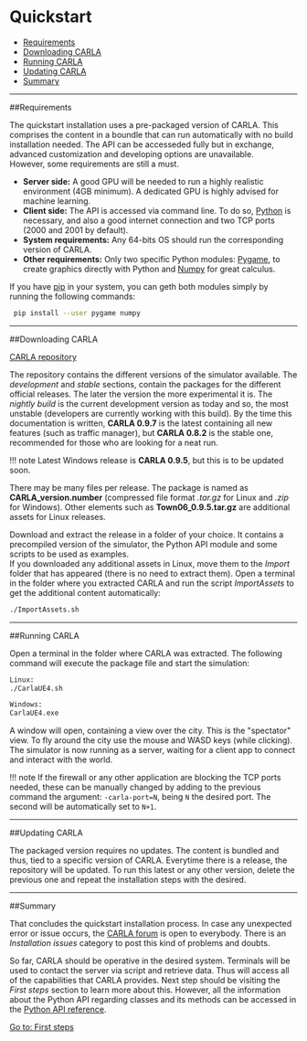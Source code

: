 <h1>Quickstart</h1>

  * [Requirements](#requirements)
  * [Downloading CARLA](#downloading-carla)
  * [Running CARLA](#running-carla)
  * [Updating CARLA](#updating-carla)
  * [Summary](#summary)
---------------
##Requirements

The quickstart installation uses a pre-packaged version of CARLA. This comprises the content in a boundle that can run automatically with no build installation needed. The API can be accesseded fully but in exchange, advanced customization and developing options are unavailable.  
However, some requirements are still a must.  

  * __Server side:__ A good GPU will be needed to run a highly realistic environment (4GB minimum). A dedicated GPU is highly advised for machine learning. 
  * __Client side:__ The API is accessed via command line. To do so, [Python](https://www.python.org/downloads/) is necessary, and also a good internet connection and two TCP ports (2000 and 2001 by default). 
  * __System requirements:__ Any 64-bits OS should run the corresponding version of CARLA.
  * __Other requirements:__  Only two specific Python modules: [Pygame](https://www.pygame.org/download.shtml), to create graphics directly with Python and [Numpy](https://pypi.org/project/numpy/) for great calculus.  

If you have [pip](https://pip.pypa.io/en/stable/installing/) in your system, you can geth both modules simply by running the following commands: 
```sh
 pip install --user pygame numpy
```    
---------------
##Downloading CARLA

<div class="build-buttons">
<p>
<a href="https://github.com/carla-simulator/carla/blob/master/Docs/download.md" target="_blank" class="btn btn-neutral" title="Go to the latest CARLA release">
<span class="icon icon-github"></span> CARLA repository</a>
</p>
</div>

The repository contains the different versions of the simulator available. The _development_ and _stable_ sections, contain the packages for the different official releases. The later the version the more experimental it is. The _nightly build_ is the current development version as today and so, the most unstable (developers are currently working with this build). By the time this documentation is written, __CARLA 0.9.7__ is the latest containing all new features (such as traffic manager), but __CARLA 0.8.2__ is the stable one, recommended for those who are looking for a neat run.  

!!! note
    Latest Windows release is __CARLA 0.9.5__, but this is to be updated soon. 

There may be many files per release. The package is named as __CARLA_version.number__ (compressed file format _.tar.gz_ for Linux and _.zip_ for Windows). Other elements such as __Town06_0.9.5.tar.gz__ are additional assets for Linux releases.

Download and extract the release in a folder of your choice. It contains a precompiled version of the simulator, the Python API module and some scripts to be used as examples.  
If you downloaded any additional assets in Linux, move them to the _Import_ folder that has appeared (there is no need to extract them). Open a terminal in the folder where you extracted CARLA and run the script _ImportAssets_ to get the additional content automatically: 

```sh
./ImportAssets.sh
```

---------------
##Running CARLA

Open a terminal in the folder where CARLA was extracted. The following command will execute the package file and start the simulation:

```sh
Linux:
./CarlaUE4.sh

Windows:
CarlaUE4.exe
```

A window will open, containing a view over the city. This is the "spectator" view. To fly around the city use the mouse and WASD keys (while clicking). The simulator is now running as a server, waiting for a client app to connect and interact with the world.

!!! note
    If the firewall or any other application are blocking the TCP ports needed, these can be manually changed by adding to the previous command the argument: `-carla-port=N`, being `N` the desired port. The second will be automatically set to `N+1`.

---------------
##Updating CARLA

The packaged version requires no updates. The content is bundled and thus, tied to a specific version of CARLA. Everytime there is a release, the repository will be updated. To run this latest or any other version, delete the previous one and repeat the installation steps with the desired. 

---------------
##Summary

That concludes the quickstart installation process. In case any unexpected error or issue occurs, the [CARLA forum](https://forum.carla.org/) is open to everybody. There is an _Installation issues_ category to post this kind of problems and doubts. 

So far, CARLA should be operative in the desired system. Terminals will be used to contact the server via script and retrieve data. Thus will access all of the capabilities that CARLA provides. Next step should be  visiting the _First steps_ section to learn more about this. However, all the information about the Python API regarding classes and its methods can be accessed in the [Python API reference](../python_api.md).

<div class="build-buttons">
<p>
<a href="../../python_api_tutorial" target="_blank" class="btn btn-neutral" title="Go to the latest CARLA release">
Go to: First steps</a>
</p>
</div>
